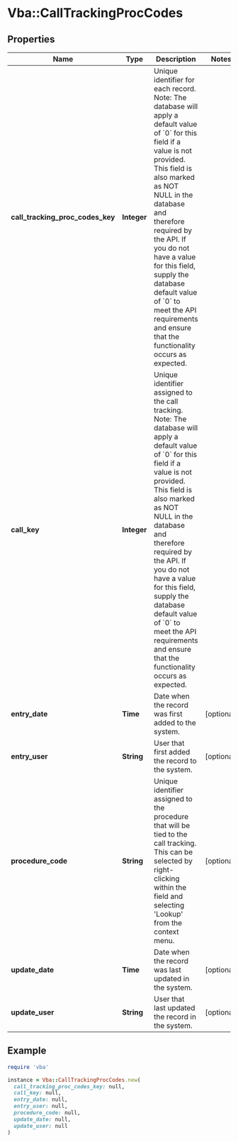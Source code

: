 # Vba::CallTrackingProcCodes

## Properties

| Name | Type | Description | Notes |
| ---- | ---- | ----------- | ----- |
| **call_tracking_proc_codes_key** | **Integer** | Unique identifier for each record.  Note: The database will apply a default value of &#x60;0&#x60; for this field if a value is not provided.  This field is also marked as NOT NULL in the database and therefore required by the API.  If you do not have a value for this field, supply the database default value of &#x60;0&#x60; to meet the API requirements and ensure that the functionality occurs as expected. |  |
| **call_key** | **Integer** | Unique identifier assigned to the call tracking.  Note: The database will apply a default value of &#x60;0&#x60; for this field if a value is not provided.  This field is also marked as NOT NULL in the database and therefore required by the API.  If you do not have a value for this field, supply the database default value of &#x60;0&#x60; to meet the API requirements and ensure that the functionality occurs as expected. |  |
| **entry_date** | **Time** | Date when the record was first added to the system. | [optional] |
| **entry_user** | **String** | User that first added the record to the system. | [optional] |
| **procedure_code** | **String** | Unique identifier assigned to the procedure that will be tied to the call tracking. This can be selected by right-clicking within the field and selecting &#39;Lookup&#39; from the context menu. | [optional] |
| **update_date** | **Time** | Date when the record was last updated in the system. | [optional] |
| **update_user** | **String** | User that last updated the record in the system. | [optional] |

## Example

```ruby
require 'vba'

instance = Vba::CallTrackingProcCodes.new(
  call_tracking_proc_codes_key: null,
  call_key: null,
  entry_date: null,
  entry_user: null,
  procedure_code: null,
  update_date: null,
  update_user: null
)
```

